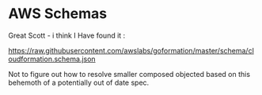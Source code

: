 # AWS Schemas

Great Scott - i think I Have found it :

<https://raw.githubusercontent.com/awslabs/goformation/master/schema/cloudformation.schema.json>

Not to figure out how to resolve smaller composed objected based on this behemoth of a potentially out of date spec.
